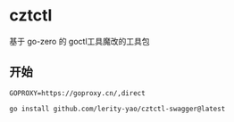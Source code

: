 # cztctl

基于 go-zero 的 goctl工具魔改的工具包

## 开始

```shell
GOPROXY=https://goproxy.cn/,direct 

go install github.com/lerity-yao/cztctl-swagger@latest
```